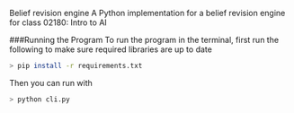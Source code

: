 Belief revision engine
A Python implementation for a belief revision engine for class 02180: Intro to AI


###Running the Program
To run the program in the terminal, first run the following to make sure required libraries are up to date
```bash
> pip install -r requirements.txt
```
Then you can run with
```bash
> python cli.py
```
